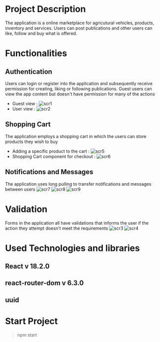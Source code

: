 # Project Description 
The application is a online marketplace for agricutural vehicles, products, inventory and services. Users can post publications and other users can like, follow and buy what is offered.

# Functionalities 
## Authentication 
  Users can login or register into the application and subsequently receive permission for creating, liking or following publications. Guest users can view the app      content but doesn't have permission for many of the actions 
-  Guest view : ![scr1](https://user-images.githubusercontent.com/100707694/185781956-8a981a62-6502-4889-876c-f8190f928933.png)
-  User view : ![scr2](https://user-images.githubusercontent.com/100707694/185782030-b8e89537-afa9-43fa-b6d6-e6a7c6fa00de.png)

## Shopping Cart
 The application employs a shopping cart in which the users can store products they wish to buy
 - Adding a specific product to the cart : ![scr5](https://user-images.githubusercontent.com/100707694/185782373-4320af63-c49d-4e5e-be25-a8c7b47e0cb3.png)
- Shopping Cart component for checkout : ![scr6](https://user-images.githubusercontent.com/100707694/185782404-ddaa17f6-d438-440a-80af-a95036936eb1.png)

## Notifications and Messages
  The application uses long pulling to transfer notifications and messages between users 
 ![scr7](https://user-images.githubusercontent.com/100707694/185782534-597fe9ca-ee3a-49da-b3f5-c482ad460892.png)
![scr8](https://user-images.githubusercontent.com/100707694/185782636-fe5bf6ee-cbd5-41d6-9b58-f63e0d0d2a48.png)
![scr9](https://user-images.githubusercontent.com/100707694/185782681-b6290d56-0bad-472a-ac91-060965cfe66c.png)

# Validation
 Forms in the application all have validations that informs the user if the action they attempt doesn't meet the requirements 
  ![scr3](https://user-images.githubusercontent.com/100707694/185782174-fb6ce466-2f40-4527-9c47-1bbd753ae293.png)
 ![scr4](https://user-images.githubusercontent.com/100707694/185782264-a6942358-62e6-4fa8-95d9-727a2d81a5e7.png)


# Used Technologies and libraries 
 ## React v 18.2.0
 ## react-router-dom v 6.3.0
 ## uuid
 
 # Start Project 
  > npm start
  
